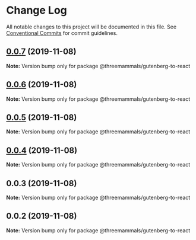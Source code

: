 # Change Log

All notable changes to this project will be documented in this file.
See [Conventional Commits](https://conventionalcommits.org) for commit guidelines.

## [0.0.7](https://github.com/ThreeMammals/gutenberg-to-react/compare/@threemammals/gutenberg-to-react@0.0.6...@threemammals/gutenberg-to-react@0.0.7) (2019-11-08)

**Note:** Version bump only for package @threemammals/gutenberg-to-react





## [0.0.6](https://github.com/ThreeMammals/gutenberg-to-react/compare/@threemammals/gutenberg-to-react@0.0.5...@threemammals/gutenberg-to-react@0.0.6) (2019-11-08)

**Note:** Version bump only for package @threemammals/gutenberg-to-react





## [0.0.5](https://github.com/ThreeMammals/gutenberg-to-react/compare/@threemammals/gutenberg-to-react@0.0.4...@threemammals/gutenberg-to-react@0.0.5) (2019-11-08)

**Note:** Version bump only for package @threemammals/gutenberg-to-react





## [0.0.4](https://github.com/ThreeMammals/gutenberg-to-react/compare/@threemammals/gutenberg-to-react@0.0.3...@threemammals/gutenberg-to-react@0.0.4) (2019-11-08)

**Note:** Version bump only for package @threemammals/gutenberg-to-react





## 0.0.3 (2019-11-08)

**Note:** Version bump only for package @threemammals/gutenberg-to-react





## 0.0.2 (2019-11-08)

**Note:** Version bump only for package @threemammals/gutenberg-to-react
